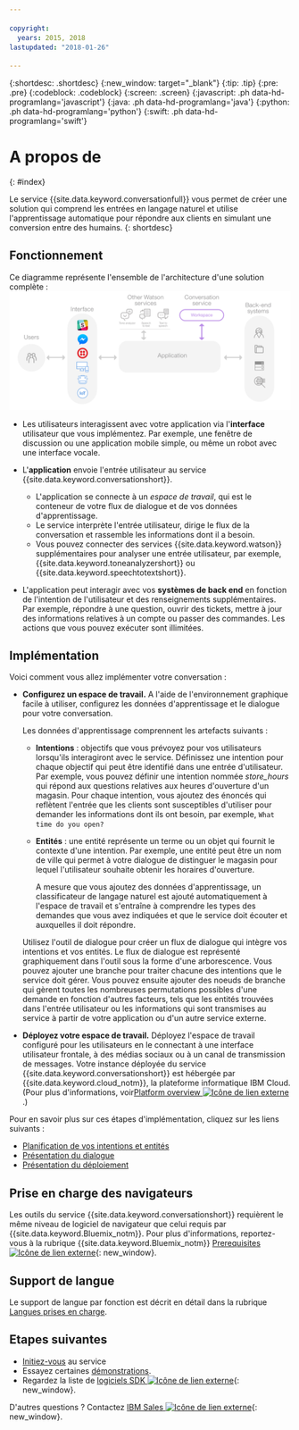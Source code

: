 ```yaml
---

copyright:
  years: 2015, 2018
lastupdated: "2018-01-26"

---
```


{:shortdesc: .shortdesc}
{:new_window: target="_blank"}
{:tip: .tip}
{:pre: .pre}
{:codeblock: .codeblock}
{:screen: .screen}
{:javascript: .ph data-hd-programlang='javascript'}
{:java: .ph data-hd-programlang='java'}
{:python: .ph data-hd-programlang='python'}
{:swift: .ph data-hd-programlang='swift'}

# A propos de
{: #index}

Le service {{site.data.keyword.conversationfull}} vous permet de créer une solution qui comprend les entrées en langage naturel et utilise l'apprentissage automatique pour répondre aux clients en simulant une conversion entre des humains.
{: shortdesc}

## Fonctionnement

Ce diagramme représente l'ensemble de l'architecture d'une solution complète : ![Organigramme du service](images/conversation_arch_overview.png)

- Les utilisateurs interagissent avec votre application via l'**interface** utilisateur que vous implémentez. Par exemple, une fenêtre de discussion ou une application mobile simple, ou même un robot avec une interface vocale.

- L'**application** envoie l'entrée utilisateur au service {{site.data.keyword.conversationshort}}.
    - L'application se connecte à un *espace de travail*, qui est le conteneur de votre flux de dialogue et de vos données d'apprentissage.
    - Le service interprète l'entrée utilisateur, dirige le flux de la conversation et rassemble les informations dont il a besoin.
    - Vous pouvez connecter des services {{site.data.keyword.watson}} supplémentaires pour analyser une entrée utilisateur, par exemple, {{site.data.keyword.toneanalyzershort}} ou {{site.data.keyword.speechtotextshort}}.

- L'application peut interagir avec vos **systèmes de back end** en fonction de l'intention de l'utilisateur et des renseignements supplémentaires. Par exemple, répondre à une question, ouvrir des tickets, mettre à jour des informations relatives à un compte ou passer des commandes. Les actions que vous pouvez exécuter sont illimitées.

## Implémentation

Voici comment vous allez implémenter votre conversation :

- **Configurez un espace de travail.** A l'aide de l'environnement graphique facile à utiliser, configurez les données d'apprentissage et le dialogue pour votre conversation.

    Les données d'apprentissage comprennent les artefacts suivants :
    - **Intentions** : objectifs que vous prévoyez pour vos utilisateurs lorsqu'ils interagiront avec le service. Définissez une intention pour chaque objectif qui peut être identifié dans une entrée d'utilisateur. Par exemple, vous pouvez définir une intention nommée *store_hours* qui répond aux questions relatives aux heures d'ouverture d'un magasin. Pour chaque intention, vous ajoutez des énoncés qui reflètent l'entrée que les clients sont susceptibles d'utiliser pour demander les informations dont ils ont besoin, par exemple, `What time do you open?`
    - **Entités** : une entité représente un terme ou un objet qui fournit le contexte d'une intention. Par exemple, une entité peut être un nom de ville qui permet à votre dialogue de distinguer le magasin pour lequel l'utilisateur souhaite obtenir les horaires d'ouverture.

      A mesure que vous ajoutez des données d'apprentissage, un classificateur de langage naturel est ajouté automatiquement à l'espace de travail et s'entraîne à comprendre les types des demandes que vous avez indiquées et que le service doit écouter et auxquelles il doit répondre.

    Utilisez l'outil de dialogue pour créer un flux de dialogue qui intègre vos intentions et vos entités. Le flux de dialogue est représenté graphiquement dans l'outil sous la forme d'une arborescence. Vous pouvez ajouter une branche pour traiter chacune des intentions que le service doit gérer. Vous pouvez ensuite ajouter des noeuds de branche qui gèrent toutes les nombreuses permutations possibles d'une demande en fonction d'autres facteurs, tels que les entités trouvées dans l'entrée utilisateur ou les informations qui sont transmises au service à partir de votre application ou d'un autre service externe.

- **Déployez votre espace de travail.** Déployez l'espace de travail configuré pour les utilisateurs en le connectant à une interface utilisateur frontale, à des médias sociaux ou à un canal de transmission de messages. Votre instance déployée du service {{site.data.keyword.conversationshort}} est hébergée par {{site.data.keyword.cloud_notm}}, la plateforme informatique IBM Cloud. (Pour plus d'informations, voir[Platform overview ![Icône de lien externe](../../icons/launch-glyph.svg "Icône de lien externe")](https://console.bluemix.net/docs/overview/ibm-cloud.html#overview).) 

Pour en savoir plus sur ces étapes d'implémentation, cliquez sur les liens suivants :

- [Planification de vos intentions et entités](intents-entities.html#planning-your-entities)
- [Présentation du dialogue](dialog-overview.html)
- [Présentation du déploiement](deploy.html)

## Prise en charge des navigateurs

Les outils du service {{site.data.keyword.conversationshort}} requièrent le même niveau de logiciel de navigateur que celui requis par {{site.data.keyword.Bluemix_notm}}. Pour plus d'informations, reportez-vous à la rubrique {{site.data.keyword.Bluemix_notm}} [Prerequisites ![Icône de lien externe](../../icons/launch-glyph.svg "Icône de lien externe")](https://console.bluemix.net/docs/overview/prereqs.html#browsers){: new_window}. 

## Support de langue

Le support de langue par fonction est décrit en détail dans la rubrique [Langues prises en charge](lang-support.html).

## Etapes suivantes

- [Initiez-vous](getting-started.html) au service
- Essayez certaines [démonstrations](sample-applications.html).
- Regardez la liste de [logiciels SDK ![Icône de lien externe](../../icons/launch-glyph.svg "Icône de lien externe")](https://www.ibm.com/watson/developercloud/developer-tools.html){: new_window}.

D'autres questions ? Contactez [IBM Sales ![Icône de lien externe](../../icons/launch-glyph.svg "Icône de lien externe")](https://www-01.ibm.com/marketing/iwm/dre/signup?source=urx-20970){: new_window}.
